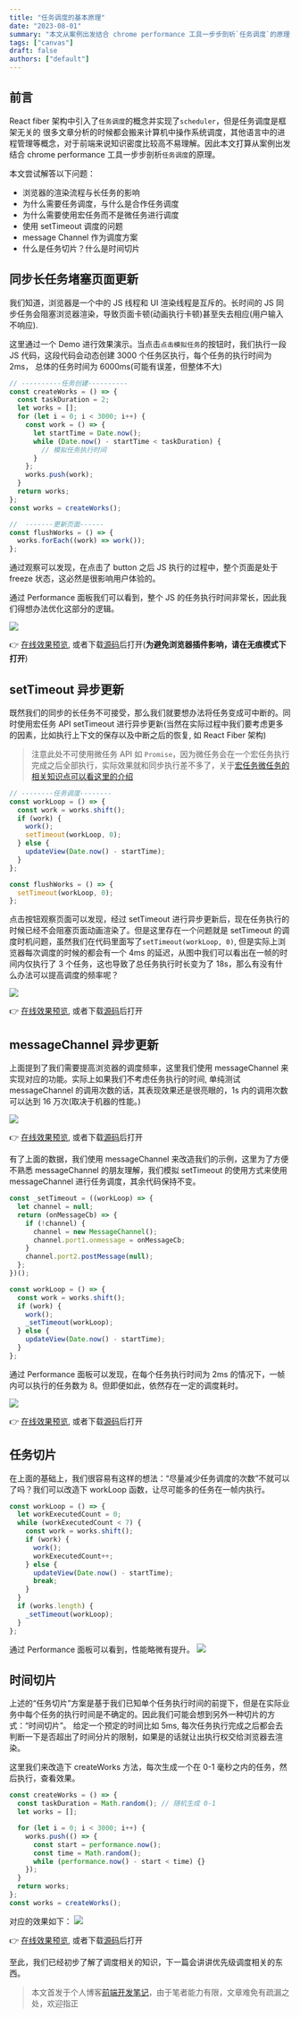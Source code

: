 ```yaml
---
title: "任务调度的基本原理"
date: "2023-08-01"
summary: "本文从案例出发结合 chrome performance 工具一步步剖析`任务调度`的原理"
tags: ["canvas"]
draft: false
authors: ["default"]
---
```


## 前言

React fiber 架构中引入了`任务调度`的概念并实现了`scheduler`，但是任务调度是框架无关的
很多文章分析的时候都会搬来计算机中操作系统调度，其他语言中的进程管理等概念，对于前端来说知识密度比较高不易理解。因此本文打算从案例出发结合 chrome performance 工具一步步剖析`任务调度`的原理。

本文尝试解答以下问题：

- 浏览器的渲染流程与长任务的影响
- 为什么需要任务调度，与什么是合作任务调度
- 为什么需要使用宏任务而不是微任务进行调度
- 使用 setTimeout 调度的问题
- message Channel 作为调度方案
- 什么是任务切片？什么是时间切片

## 同步长任务堵塞页面更新

我们知道，浏览器是一个中的 JS 线程和 UI 渲染线程是互斥的。长时间的 JS 同步任务会阻塞浏览器渲染，导致页面卡顿(动画执行卡顿)甚至失去相应(用户输入不响应).

这里通过一个 Demo 进行效果演示。当点击`点击模拟任务`的按钮时，我们执行一段 JS 代码，这段代码会动态创建 3000 个任务区执行，每个任务的执行时间为 2ms， 总体的任务时间为 6000ms(可能有误差，但整体不大)

```js
// ----------任务创建----------
const createWorks = () => {
  const taskDuration = 2;
  let works = [];
  for (let i = 0; i < 3000; i++) {
    const work = () => {
      let startTime = Date.now();
      while (Date.now() - startTime < taskDuration) {
        // 模拟任务执行时间
      }
    };
    works.push(work);
  }
  return works;
};
const works = createWorks();

//  -------更新页面------
const flushWorks = () => {
  works.forEach((work) => work());
};
```

通过观察可以发现，在点击了 button 之后 JS 执行的过程中，整个页面是处于 freeze 状态，这必然是很影响用户体验的。

通过 Performance 面板我们可以看到，整个 JS 的任务执行时间非常长，因此我们得想办法优化这部分的逻辑。

![](https://cdn.jsdelivr.net/gh/chenxiaoyao6228/cloudimg@main/2023/react-source-scheduler-long-task.png)

👉 [在线效果预览](https://chenxiaoyao.cn/html-preview/?https://github.com/chenxiaoyao6228/fe-notes/blob/main/React%E6%BA%90%E7%A0%81/_demo/scheduler/2-sync-long-task.html), 或者下载[源码](../_demo/scheduler/1-long-sync-task.html)后打开(**为避免浏览器插件影响，请在无痕模式下打开**)

## setTimeout 异步更新

既然我们的同步的长任务不可接受，那么我们就要想办法将任务变成可中断的。同时使用宏任务 API setTimeout 进行异步更新(当然在实际过程中我们要考虑更多的因素，比如执行上下文的保存以及中断之后的恢复, 如 React Fiber 架构)

> 注意此处不可使用微任务 API 如 `Promise`，因为微任务会在一个宏任务执行完成之后全部执行，实际效果就和同步执行差不多了，关于[宏任务微任务的相关知识点可以看这里的介绍](../../Javascript/%E6%B5%8F%E8%A7%88%E5%99%A8%E7%9A%84%E4%BA%8B%E4%BB%B6%E5%BE%AA%E7%8E%AF%E6%9C%BA%E5%88%B6.md)

```js
// --------任务调度--------
const workLoop = () => {
  const work = works.shift();
  if (work) {
    work();
    setTimeout(workLoop, 0);
  } else {
    updateView(Date.now() - startTime);
  }
};

const flushWorks = () => {
  setTimeout(workLoop, 0);
};
```

点击按钮观察页面可以发现，经过 setTimeout 进行异步更新后，现在任务执行的时候已经不会阻塞页面动画渲染了。但是这里存在一个问题就是 setTimeout 的调度时机问题，虽然我们在代码里面写了`setTimeout(workLoop, 0)`, 但是实际上浏览器每次调度的时候的都会有一个 4ms 的延迟，从图中我们可以看出在一帧的时间内仅执行了 3 个任务，这也导致了总任务执行时长变为了 18s，那么有没有什么办法可以提高调度的频率呢？

![](https://cdn.jsdelivr.net/gh/chenxiaoyao6228/cloudimg@main/2023/react-source-scheduler-setTimeout.png)

👉 [在线效果预览](https://chenxiaoyao6228.github.io/html-preview/?https://github.com/chenxiaoyao6228/fe-notes/blob/main/React源码/_demo/scheduler/3-asyn-setTimeout.html), 或者下载[源码](../_demo/scheduler/3-asyn-setTimeout.html)后打开

## messageChannel 异步更新

上面提到了我们需要提高浏览器的调度频率，这里我们使用 messageChannel 来实现对应的功能。实际上如果我们不考虑任务执行的时间, 单纯测试 messageChannel 的调用次数的话，其表现效果还是很亮眼的，1s 内的调用次数可以达到 16 万次(取决于机器的性能。)

![](https://cdn.jsdelivr.net/gh/chenxiaoyao6228/cloudimg@main/2023/react-source-scheduler-message-channel-performance.png)

👉 [在线效果预览](https://chenxiaoyao6228.github.io/html-preview/?https://github.com/chenxiaoyao6228/fe-notes/blob/main/React源码/_demo/scheduler/5-message-channel-performance.html), 或者下载[源码](../_demo/scheduler/5-message-channel-performance.html)后打开

有了上面的数据，我们使用 messageChannel 来改造我们的示例，这里为了方便不熟悉 messageChannel 的朋友理解，我们模拟 setTimeout 的使用方式来使用 messageChannel 进行任务调度，其余代码保持不变。

```js
const _setTimeout = ((workLoop) => {
  let channel = null;
  return (onMessageCb) => {
    if (!channel) {
      channel = new MessageChannel();
      channel.port1.onmessage = onMessageCb;
    }
    channel.port2.postMessage(null);
  };
})();

const workLoop = () => {
  const work = works.shift();
  if (work) {
    work();
    _setTimeout(workLoop);
  } else {
    updateView(Date.now() - startTime);
  }
};
```

通过 Performance 面板可以发现，在每个任务执行时间为 2ms 的情况下，一帧内可以执行的任务数为 8。但即便如此，依然存在一定的调度耗时。

![](https://cdn.jsdelivr.net/gh/chenxiaoyao6228/cloudimg@main/2023/react-source-scheduler-message-channel.png)

👉 [在线效果预览](https://chenxiaoyao6228.github.io/html-preview/?https://github.com/chenxiaoyao6228/fe-notes/blob/main/React源码/_demo/scheduler/4-async-message-channel.html), 或者下载[源码](../_demo/scheduler/4-async-message-channel.html)后打开

## 任务切片

在上面的基础上，我们很容易有这样的想法：“尽量减少任务调度的次数”不就可以了吗？我们可以改造下 workLoop 函数，让尽可能多的任务在一帧内执行。

```js
const workLoop = () => {
  let workExecutedCount = 0;
  while (workExecutedCount < 7) {
    const work = works.shift();
    if (work) {
      work();
      workExecutedCount++;
    } else {
      updateView(Date.now() - startTime);
      break;
    }
  }
  if (works.length) {
    _setTimeout(workLoop);
  }
};
```

通过 Performance 面板可以看到，性能略微有提升。
![](https://cdn.jsdelivr.net/gh/chenxiaoyao6228/cloudimg@main/2023/react-source-scheduler-task-slicing.png)

## 时间切片

上述的“任务切片”方案是基于我们已知单个任务执行时间的前提下，但是在实际业务中每个任务的执行时间是不确定的。因此我们可能会想到另外一种切片的方式：“时间切片”。 给定一个预定的时间比如 5ms, 每次任务执行完成之后都会去判断一下是否超出了时间分片的限制，如果是的话就让出执行权交给浏览器去渲染。

这里我们来改造下 createWorks 方法，每次生成一个在 0-1 毫秒之内的任务，然后执行，查看效果。

```js
const createWorks = () => {
  const taskDuration = Math.random(); // 随机生成 0-1
  let works = [];

  for (let i = 0; i < 3000; i++) {
    works.push(() => {
      const start = performance.now();
      const time = Math.random();
      while (performance.now() - start < time) {}
    });
  }
  return works;
};
const works = createWorks();
```

对应的效果如下：
![](https://cdn.jsdelivr.net/gh/chenxiaoyao6228/cloudimg@main/2023/react-source-scheduler-time-slicing.png)

👉 [在线效果预览](https://chenxiaoyao6228.github.io/html-preview/?https://github.com/chenxiaoyao6228/fe-notes/blob/main/React源码/_demo/scheduler/7-async-time-slicing.html), 或者下载[源码](../_demo/scheduler/7-async-time-slicing.html)后打开

至此，我们已经初步了解了调度相关的知识，下一篇会讲讲优先级调度相关的东西。

> 本文首发于个人博客[前端开发笔记](https://github.com/chenxiaoyao6228/fe-notes)，由于笔者能力有限，文章难免有疏漏之处，欢迎指正
